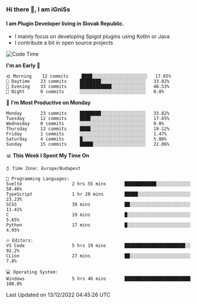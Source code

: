 ### Hi there 👋, I am iGniSs

#### I am Plugin Developer living in Slovak Republic.
- I mainly focus on developing Spigot plugins using Kotlin or Java
- I contribute a bit in open source projects

<!--START_SECTION:waka-->
![Code Time](http://img.shields.io/badge/Code%20Time-982%20hrs%203%20mins-blue)

**I'm an Early 🐤** 

```text
🌞 Morning    12 commits     ████░░░░░░░░░░░░░░░░░░░░░   17.65% 
🌆 Daytime    23 commits     ████████░░░░░░░░░░░░░░░░░   33.82% 
🌃 Evening    33 commits     ████████████░░░░░░░░░░░░░   48.53% 
🌙 Night      0 commits      ░░░░░░░░░░░░░░░░░░░░░░░░░   0.0%

```
📅 **I'm Most Productive on Monday** 

```text
Monday       23 commits     ████████░░░░░░░░░░░░░░░░░   33.82% 
Tuesday      12 commits     ████░░░░░░░░░░░░░░░░░░░░░   17.65% 
Wednesday    0 commits      ░░░░░░░░░░░░░░░░░░░░░░░░░   0.0% 
Thursday     13 commits     ████░░░░░░░░░░░░░░░░░░░░░   19.12% 
Friday       1 commits      ░░░░░░░░░░░░░░░░░░░░░░░░░   1.47% 
Saturday     4 commits      █░░░░░░░░░░░░░░░░░░░░░░░░   5.88% 
Sunday       15 commits     █████░░░░░░░░░░░░░░░░░░░░   22.06%

```


📊 **This Week I Spent My Time On** 

```text
⌚︎ Time Zone: Europe/Budapest

💬 Programming Languages: 
Svelte                   2 hrs 55 mins       ████████████░░░░░░░░░░░░░   50.46% 
TypeScript               1 hr 20 mins        █████░░░░░░░░░░░░░░░░░░░░   23.23% 
SCSS                     39 mins             ██░░░░░░░░░░░░░░░░░░░░░░░   11.41% 
C                        19 mins             █░░░░░░░░░░░░░░░░░░░░░░░░   5.65% 
Python                   17 mins             █░░░░░░░░░░░░░░░░░░░░░░░░   4.95%

🔥 Editors: 
VS Code                  5 hrs 19 mins       ███████████████████████░░   92.2% 
CLion                    27 mins             ██░░░░░░░░░░░░░░░░░░░░░░░   7.8%

💻 Operating System: 
Windows                  5 hrs 46 mins       █████████████████████████   100.0%

```


 Last Updated on 13/12/2022 04:45:26 UTC
<!--END_SECTION:waka-->
